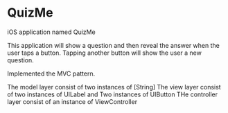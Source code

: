 # QuizMe
iOS application named QuizMe

This application will show a question and then reveal the answer when the user taps a button. Tapping another button will show the user a new question.

Implemented the MVC pattern.

The model layer consist of two instances of [String]
The view layer consist of two instances of UILabel and Two instances of UIButton
THe controller layer consist of an instance of ViewController
